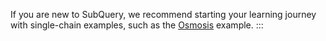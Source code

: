 <!-- @include: ./multi-chain-quickstart-reference.md -->

If you are new to SubQuery, we recommend starting your learning journey with single-chain examples, such as the [Osmosis](../../quickstart_chains/cosmos-osmosis.md) example.
:::
